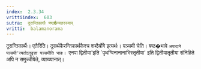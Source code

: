 ```yaml
---
index:  2.3.34
vrittiindex:  603
sutra:  दूरान्तिकार्थैः षष्ठ�न्यतरस्याम्
vritti:  balamanorama 
---
```


दूरान्तिकार्थैः। एतैरिति। दूरार्थकैरन्तिकार्थकैश्च शब्दैर्योगे इत्यर्थः। पञ्चमी चेति। षष्ठ�भावे `अपादाने पञ्चमी'त्यतोऽनुवृत्ता पञ्चमीति भावः। `एनपा द्वितीया'इति `पृथग्विनानानाभिस्तृतीया' इति द्वितीयातृतीया संनिहिते अपि न समुच्चीयेते, व्याख्यानात्। 

